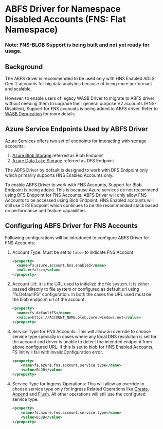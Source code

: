 <!---
  Licensed under the Apache License, Version 2.0 (the "License");
  you may not use this file except in compliance with the License.
  You may obtain a copy of the License at

   http://www.apache.org/licenses/LICENSE-2.0

  Unless required by applicable law or agreed to in writing, software
  distributed under the License is distributed on an "AS IS" BASIS,
  WITHOUT WARRANTIES OR CONDITIONS OF ANY KIND, either express or implied.
  See the License for the specific language governing permissions and
  limitations under the License. See accompanying LICENSE file.
-->

# ABFS Driver for Namespace Disabled Accounts (FNS: Flat Namespace)

### Note: FNS-BLOB Support is being built and not yet ready for usage.

## Background
The ABFS driver is recommended to be used only with HNS Enabled ADLS Gen-2 accounts
for big data analytics because of being more performant and scalable.

However, to enable users of legacy WASB Driver to migrate to ABFS driver without
needing them to upgrade their general purpose V2 accounts (HNS-Disabled), Support
for FNS accounts is being added to ABFS driver.
Refer to [WASB Deprication](./wasb.html) for more details.

## Azure Service Endpoints Used by ABFS Driver
Azure Services offers two set of endpoints for interacting with storage accounts:
1. [Azure Blob Storage](https://learn.microsoft.com/en-us/rest/api/storageservices/blob-service-rest-api) referred as Blob Endpoint
2. [Azure Data Lake Storage](https://learn.microsoft.com/en-us/rest/api/storageservices/datalakestoragegen2/operation-groups) referred as DFS Endpoint

The ABFS Driver by default is designed to work with DFS Endpoint only which primarily
supports HNS Enabled Accounts only.

To enable ABFS Driver to work with FNS Accounts, Support for Blob Endpoint is being added.
This is because Azure services do not recommend using DFS Endpoint for FNS Accounts.
ABFS Driver will only allow FNS Accounts to be accessed using Blob Endpoint.
HNS Enabled accounts will still use DFS Endpoint which continues to be the
recommended stack based on performance and feature capabilities.

## Configuring ABFS Driver for FNS Accounts
Following configurations will be introduced to configure ABFS Driver for FNS Accounts:
1. Account Type: Must be set to `false` to indicate FNS Account
    ```xml
    <property>
      <name>fs.azure.account.hns.enabled</name>
      <value>false</value>
    </property>
    ```

2. Account Url: It is the URL used to initialize the file system. It is either passed
directly to file system or configured as default uri using "fs.DefaultFS" configuration.
In both the cases the URL used must be the blob endpoint url of the account.
    ```xml
    <property>
      <name>fs.defaultFS</name>
      <value>https://ACCOUNT_NAME.blob.core.windows.net</value>
    </property>
    ```
3. Service Type for FNS Accounts: This will allow an override to choose service
type specially in cases where any local DNS resolution is set for the account and driver is
unable to detect the intended endpoint from above configured URL. If this is set
to blob for HNS Enabled Accounts, FS init will fail with InvalidConfiguration error.
    ```xml
   <property>
        <name>fs.azure.fns.account.service.type</name>
        <value>BLOB</value>
    </property>
    ```

4. Service Type for Ingress Operations: This will allow an override to choose service
type only for Ingress Related Operations like [Create](https://learn.microsoft.com/en-us/rest/api/storageservices/put-blob?tabs=microsoft-entra-id),
[Append](https://learn.microsoft.com/en-us/rest/api/storageservices/put-block?tabs=microsoft-entra-id)
and [Flush](https://learn.microsoft.com/en-us/rest/api/storageservices/put-block-list?tabs=microsoft-entra-id). All other operations will still use the
configured service type.
    ```xml
   <property>
        <name>fs.azure.fns.account.service.type</name>
        <value>BLOB</value>
    </property>
    ```